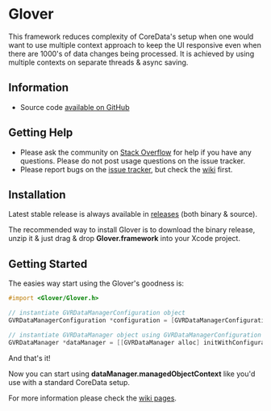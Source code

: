 # Glover

This framework reduces complexity of CoreData's setup when one would want to use multiple context approach to keep the UI responsive even when there are 1000's of data changes being processed. It is achieved by using multiple contexts on separate threads & async saving.

## Information

* Source code [available on GitHub](https://github.com/MobileToolkit/Glover-iOS)

## Getting Help

* Please ask the community on [Stack Overflow](http://stackoverflow.com/) for help if you have any questions. Please do not post usage questions on the issue tracker.
* Please report bugs on the [issue tracker](https://github.com/MobileToolkit/Glover-iOS/issues), but check the [wiki](https://github.com/MobileToolkit/Glover-iOS/wiki) first.

## Installation

Latest stable release is always available in [releases](https://github.com/MobileToolkit/Glover-iOS/releases) (both binary & source).

The recommended way to install Glover is to download the binary release, unzip it & just drag & drop **Glover.framework** into your Xcode project.

## Getting Started

The easies way start using the Glover's goodness is:
  
```Objective-C
#import <Glover/Glover.h>

// instantiate GVRDataManagerConfiguration object
GVRDataManagerConfiguration *configuration = [GVRDataManagerConfiguration defaultConfiguration];

// instantiate GVRDataManager object using GVRDataManagerConfiguration object:
GVRDataManager *dataManager = [[GVRDataManager alloc] initWithConfiguration:configuration];
```

And that's it!

Now you can start using **dataManager.managedObjectContext** like you'd use with a standard CoreData setup.

For more information please check the [wiki pages](https://github.com/MobileToolkit/Glover-iOS/wiki).
